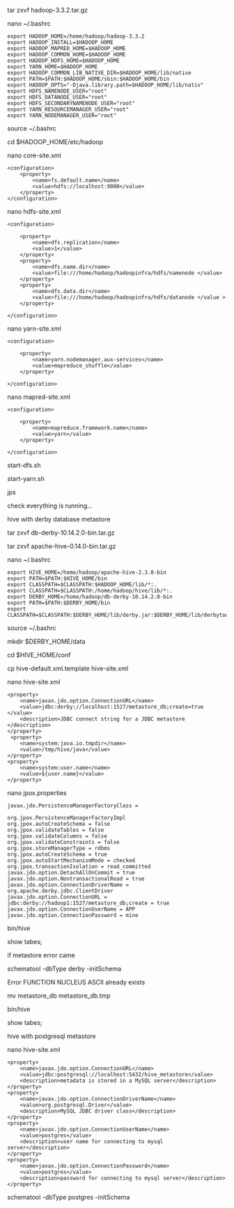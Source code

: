 tar zxvf hadoop-3.3.2.tar.gz

nano ~/.bashrc

    export HADOOP_HOME=/home/hadoop/hadoop-3.3.2
    export HADOOP_INSTALL=$HADOOP_HOME
    export HADOOP_MAPRED_HOME=$HADOOP_HOME
    export HADOOP_COMMON_HOME=$HADOOP_HOME
    export HADOOP_HDFS_HOME=$HADOOP_HOME
    export YARN_HOME=$HADOOP_HOME
    export HADOOP_COMMON_LIB_NATIVE_DIR=$HADOOP_HOME/lib/native
    export PATH=$PATH:$HADOOP_HOME/sbin:$HADOOP_HOME/bin
    export HADOOP_OPTS="-Djava.library.path=$HADOOP_HOME/lib/nativ"
    export HDFS_NAMENODE_USER="root"
    export HDFS_DATANODE_USER="root"
    export HDFS_SECONDARYNAMENODE_USER="root"
    export YARN_RESOURCEMANAGER_USER="root"
    export YARN_NODEMANAGER_USER="root"

source ~/.bashrc

cd $HADOOP_HOME/etc/hadoop

nano core-site.xml

    <configuration>
        <property> 
            <name>fs.default.name</name> 
            <value>hdfs://localhost:9000</value> 
        </property>
    </configuration>

nano hdfs-site.xml

    <configuration>

        <property> 
            <name>dfs.replication</name> 
            <value>1</value> 
        </property> 
        <property> 
            <name>dfs.name.dir</name> 
            <value>file:///home/hadoop/hadoopinfra/hdfs/namenode </value> 
        </property> 
        <property> 
            <name>dfs.data.dir</name>
            <value>file:///home/hadoop/hadoopinfra/hdfs/datanode </value > 
        </property>
    
    </configuration>

nano yarn-site.xml

    <configuration>

        <property> 
            <name>yarn.nodemanager.aux-services</name> 
            <value>mapreduce_shuffle</value> 
        </property>
    
    </configuration>

nano mapred-site.xml

    <configuration>

        <property> 
            <name>mapreduce.framework.name</name> 
            <value>yarn</value> 
        </property>

    </configuration>

start-dfs.sh

start-yarn.sh

jps

check everything is running...

hive with derby database metastore

tar zxvf db-derby-10.14.2.0-bin.tar.gz

tar zxvf apache-hive-0.14.0-bin.tar.gz

nano ~/.bashrc

    export HIVE_HOME=/home/hadoop/apache-hive-2.3.8-bin
    export PATH=$PATH:$HIVE_HOME/bin
    export CLASSPATH=$CLASSPATH:$HADOOP_HOME/lib/*:.
    export CLASSPATH=$CLASSPATH:/home/hadoop/hive/lib/*:.
    export DERBY_HOME=/home/hadoop/db-derby-10.14.2.0-bin
    export PATH=$PATH:$DERBY_HOME/bin
    export CLASSPATH=$CLASSPATH:$DERBY_HOME/lib/derby.jar:$DERBY_HOME/lib/derbytools.jar

source ~/.bashrc

mkdir $DERBY_HOME/data

cd $HIVE_HOME/conf

cp hive-default.xml.template hive-site.xml

nano hive-site.xml

    <property>
        <name>javax.jdo.option.ConnectionURL</name>
        <value>jdbc:derby://localhost:1527/metastore_db;create=true </value>
        <description>JDBC connect string for a JDBC metastore </description>
    </property>
     <property>
        <name>system:java.io.tmpdir</name>
        <value>/tmp/hive/java</value>
    </property>
    <property>
        <name>system:user.name</name>
        <value>${user.name}</value>
    </property>


nano jpox.properties

    javax.jdo.PersistenceManagerFactoryClass =

    org.jpox.PersistenceManagerFactoryImpl
    org.jpox.autoCreateSchema = false
    org.jpox.validateTables = false
    org.jpox.validateColumns = false
    org.jpox.validateConstraints = false
    org.jpox.storeManagerType = rdbms
    org.jpox.autoCreateSchema = true
    org.jpox.autoStartMechanismMode = checked
    org.jpox.transactionIsolation = read_committed
    javax.jdo.option.DetachAllOnCommit = true
    javax.jdo.option.NontransactionalRead = true
    javax.jdo.option.ConnectionDriverName = org.apache.derby.jdbc.ClientDriver
    javax.jdo.option.ConnectionURL = jdbc:derby://hadoop1:1527/metastore_db;create = true
    javax.jdo.option.ConnectionUserName = APP
    javax.jdo.option.ConnectionPassword = mine

bin/hive

show tabes;

if metastore error came 

schematool -dbType derby -initSchema

Error FUNCTION NUCLEUS ASCII already exists

mv metastore_db metastore_db.tmp

bin/hive

show tabes;

hive with postgresql metastore

nano hive-site.xml

    <property>
		<name>javax.jdo.option.ConnectionURL</name>
		<value>jdbc:postgresql://localhost:5432/hive_metastore</value>
		<description>metadata is stored in a MySQL server</description>
	</property>
	<property>
		<name>javax.jdo.option.ConnectionDriverName</name>
		<value>org.postgresql.Driver</value>
		<description>MySQL JDBC driver class</description>
	</property>
	<property>
		<name>javax.jdo.option.ConnectionUserName</name>
		<value>postgres</value>
		<description>user name for connecting to mysql server</description>
	</property>
	<property>
		<name>javax.jdo.option.ConnectionPassword</name>
		<value>postgres</value>
		<description>password for connecting to mysql server</description>
	</property>

schematool -dbType postgres -initSchema
